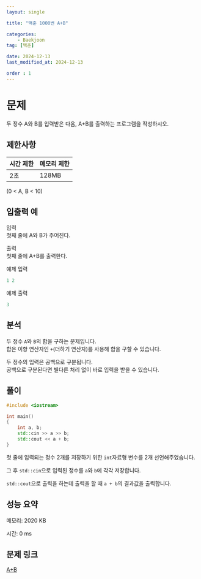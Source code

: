 ```yaml
---
layout: single

title: "백준 1000번 A+B"

categories:
    - Baekjoon
tag: [백준]

date: 2024-12-13
last_modified_at: 2024-12-13

order : 1
---
```


# 문제

두 정수 A와 B를 입력받은 다음, A+B를 출력하는 프로그램을 작성하시오.

## 제한사항

|시간 제한|메모리 제한|
|---|---|
|2초|128MB|

(0 < A, B < 10)

## 입출력 예

입력  
첫째 줄에 A와 B가 주어진다.

출력  
첫째 줄에 A+B를 출력한다.

예제 입력
```cpp
1 2
```

예제 출력
```cpp
3
```

## 분석

두 정수 `A`와 `B`의 합을 구하는 문제입니다.  
합은 이항 연산자인 `+`(더하기 연산자)를 사용해 합을 구할 수 있습니다.

두 정수의 입력은 공백으로 구분됩니다.  
공백으로 구분된다면 별다른 처리 없이 바로 입력을 받을 수 있습니다.

## 풀이

```cpp
#include <iostream>

int main()
{
	int a, b;
	std::cin >> a >> b;
	std::cout << a + b;
}
```

첫 줄에 입력되는 정수 2개를 저장하기 위한 `int`자료형 변수를 2개 선언해주었습니다.

그 후 `std::cin`으로 입력된 정수를 `a`와 `b`에 각각 저장합니다.

`std::cout`으로 출력을 하는데 출력을 할 때 `a + b`의 결과값을 출력합니다.

## 성능 요약

메모리: 2020 KB

시간: 0 ms

## 문제 링크

[A+B](https://www.acmicpc.net/problem/1000)